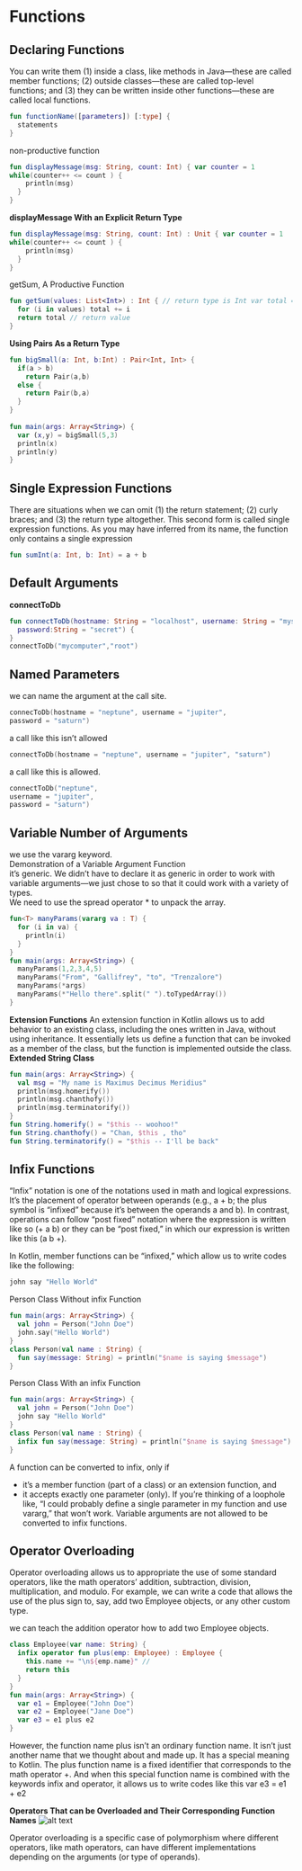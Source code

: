 # Functions

## Declaring Functions

You can write them (1) inside a class, like methods in Java—these are called member functions; (2) outside classes—these are called top-level functions; and (3) they can be written inside other functions—these are called local functions.

```Kotlin
fun functionName([parameters]) [:type] {
  statements
}
```
non-productive function
```kotlin
fun displayMessage(msg: String, count: Int) { var counter = 1
while(counter++ <= count ) {
    println(msg)
  }
}
```

**displayMessage With an Explicit Return Type**
```kotlin
fun displayMessage(msg: String, count: Int) : Unit { var counter = 1
while(counter++ <= count ) {
    println(msg)
  }
}
````

getSum, A Productive Function
```kotlin
fun getSum(values: List<Int>) : Int { // return type is Int var total = 0;
  for (i in values) total += i
  return total // return value
}
```

**Using Pairs As a Return Type**
```kotlin
fun bigSmall(a: Int, b:Int) : Pair<Int, Int> { 
  if(a > b) 
    return Pair(a,b)
  else {
    return Pair(b,a)
  }
}
 
fun main(args: Array<String>) { 
  var (x,y) = bigSmall(5,3)
  println(x)
  println(y) 
}
```
## Single Expression Functions

There are situations when we can omit (1) the return statement; (2) curly braces; and (3) the return type altogether. This second form is called single expression functions. As you may have inferred from its name, the function only contains a single expression

```kotlin
fun sumInt(a: Int, b: Int) = a + b
```
## Default Arguments
**connectToDb**
```kotlin
fun connectToDb(hostname: String = "localhost", username: String = "mysql",
  password:String = "secret") {
}
connectToDb("mycomputer","root")
```

## Named Parameters

we can name the argument at the call site.
```kotlin
connecToDb(hostname = "neptune", username = "jupiter",
password = "saturn")
```
a call like this isn’t allowed
```kotlin
connectToDb(hostname = "neptune", username = "jupiter", "saturn")

```
a call like this is allowed.
```kotlin
connectToDb("neptune",
username = "jupiter",
password = "saturn")
```
## Variable Number of Arguments
we use the vararg keyword.\
Demonstration of a Variable Argument Function<br>
it’s generic. We didn’t have to declare it as generic in order to work with variable arguments—we just chose to so that it could work with a variety of types.<br>
We need to use the spread operator * to unpack the array.

```kotlin
fun<T> manyParams(vararg va : T) {
  for (i in va) { 
    println(i) 
  }
}
fun main(args: Array<String>) {
  manyParams(1,2,3,4,5)
  manyParams("From", "Gallifrey", "to", "Trenzalore")
  manyParams(*args)
  manyParams(*"Hello there".split(" ").toTypedArray())
}
```
**Extension Functions**
 An extension function in Kotlin allows us
to add behavior to an existing class, including the ones written in Java, without using inheritance. It essentially lets us define a function that can be invoked as a member of the class, but the function is implemented outside the class. 
**Extended String Class**
```kotlin
fun main(args: Array<String>) {
  val msg = "My name is Maximus Decimus Meridius"
  println(msg.homerify()) 
  println(msg.chanthofy()) 
  println(msg.terminatorify())
}
fun String.homerify() = "$this -- woohoo!"
fun String.chanthofy() = "Chan, $this , tho"
fun String.terminatorify() = "$this -- I'll be back"
```
## Infix Functions
“Infix” notation is one of the notations used in math and logical expressions. It’s the placement of operator between operands (e.g., a + b; the plus symbol is “infixed” because it’s between the operands a and b). In contrast, operations can follow “post fixed” notation where the expression is written like so (+ a b) or they can be “post fixed,” in which our expression is written like this (a b +).

In Kotlin, member functions can be “infixed,” which allow us to write codes like the following:
```kotlin
john say "Hello World"
```
Person Class Without infix Function
```kotlin
fun main(args: Array<String>) { 
  val john = Person("John Doe") 
  john.say("Hello World")
}
class Person(val name : String) {
  fun say(message: String) = println("$name is saying $message")
}
```
Person Class With an infix Function
```kotlin
fun main(args: Array<String>) { 
  val john = Person("John Doe") 
  john say "Hello World"
}
class Person(val name : String) {
  infix fun say(message: String) = println("$name is saying $message")
}
```
A function can be converted to infix, only if
- it’s a member function (part of a class) or an extension function, and
- it accepts exactly one parameter (only). If you’re thinking of a loophole like, “I could probably define a single parameter in my function and use vararg,” that won’t work. Variable arguments are not allowed to be converted to infix functions.

## Operator Overloading
Operator overloading allows us to appropriate the use of some standard operators, like the math operators’ addition, subtraction, division, multiplication, and modulo. For example, we can write a code that allows the use of the plus sign to, say, add two Employee objects, or any other custom type.<br>

we can teach the addition operator how to add two Employee objects. 

```kotlin
class Employee(var name: String) {
  infix operator fun plus(emp: Employee) : Employee {
    this.name += "\n${emp.name}" //
    return this
  } 
}
fun main(args: Array<String>) {
  var e1 = Employee("John Doe") 
  var e2 = Employee("Jane Doe")
  var e3 = e1 plus e2
}
```
However, the function name plus isn’t an ordinary function name. It isn’t just another name that we thought about and made up. It has a special meaning to Kotlin. The plus function name is a fixed identifier that corresponds to the math operator +. And when this special function name is combined with the keywords infix and operator, it allows us to write codes like this
var e3 = e1 + e2

**Operators That can be Overloaded and Their Corresponding Function Names**
![alt text](https://github.com/swlozano/KotlinReference/blob/main/Screen%20Shot%202021-07-26%20at%207.06.47%20PM.png?raw=true)

Operator overloading is a specific case of polymorphism where different operators, like math operators, can have different implementations depending on the arguments (or type of operands).


